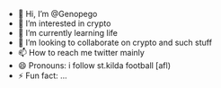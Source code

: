 - 👋 Hi, I’m @Genopego
- 👀 I’m interested in crypto
- 🌱 I’m currently learning life
- 💞️ I’m looking to collaborate on crypto and such stuff
- 📫 How to reach me twitter mainly
- 😄 Pronouns: i follow st.kilda football [afl)
- ⚡ Fun fact: ...

<!---
Genopego/Genopego is a ✨ special ✨ repository because its `README.md` (this file) appears on your GitHub profile.
You can click the Preview link to take a look at your changes.
--->
